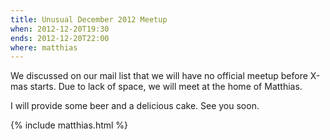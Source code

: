 ```yaml
---
title: Unusual December 2012 Meetup
when: 2012-12-20T19:30
ends: 2012-12-20T22:00
where: matthias
---
```


We discussed on our mail list that we will have no official meetup before X-mas starts. Due to lack of space, we will meet at the home of Matthias.

I will provide some beer and a delicious cake. See you soon.

{% include matthias.html %}

